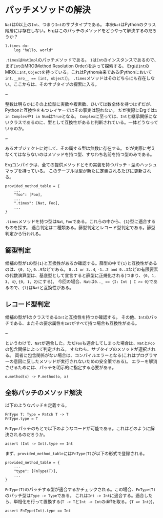 # パッチメソッドの解決

`Nat`は0以上の`Int`、つまり`Int`のサブタイプである。
本来`Nat`はPythonのクラス階層には存在しない。Ergはこのパッチのメソッドをどうやって解決するのだろうか？

```erg
1.times do:
    log "hello, world"
```

`.times`は`NatImpl`のパッチメソッドである。
`1`は`Int`のインスタンスであるので、まず`Int`のMRO(Method Resolution Order)を辿って探索する。
Ergは`Int`のMROに`Int`, `Object`を持っている。これはPython由来である(Pythonにおいて`int.__mro__ == [int, object]`)。
`.times`メソッドはそのどちらにも存在しない。ここからは、そのサブタイプの探索に入る。

~

整数は明らかにその上位型に実数や複素数、ひいては数全体を持つはずだが、Pythonと互換性をもつレイヤーではその事実は現れない。
だが実際にErgでは`1 in Complex`や`1 in Num`は`True`となる。
`Complex`に至っては、`Int`と継承関係にないクラスであるのに、型として互換性があると判断されている。一体どうなっているのか。

~

あるオブジェクトに対して、その属する型は無数に存在する。
だが実際に考えなくてはならないのはメソッドを持つ型、すなわち名前を持つ型のみである。

Ergコンパイラは、全ての提供メソッドとその実装を持つパッチ・型のハッシュマップを持っている。
このテーブルは型が新たに定義されるたびに更新される。

```erg
provided_method_table = {
    ...
    "foo": [Foo],
    ...
    ".times": [Nat, Foo],
    ...
}
```

`.times`メソッドを持つ型は`Nat`, `Foo`である。これらの中から、`{1}`型に適合するものを探す。
適合判定は二種類ある。篩型判定とレコード型判定である。篩型判定から行われる。

## 篩型判定

候補の型が`1`の型`{1}`と互換性があるか確認する。篩型の中で`{1}`と互換性があるのは、`{0, 1}`, `0..9`などである。
`0..1 or 3..4`, `-1..2 and 0..3`などの有限要素の代数演算型は、基底型として宣言すると篩型に正規化される(つまり、`{0, 1, 3, 4}`, `{0, 1, 2}`にする)。
今回の場合、`Nat`は`0.._ == {I: Int | I >= 0}`であるので、`{1}`は`Nat`と互換性がある。

## レコード型判定

候補の型が1のクラスである`Int`と互換性を持つか確認する。
その他、`Int`のパッチである、またその要求属性を`Int`がすべて持つ場合も互換性がある。

~

というわけで、`Nat`が適合した。ただ`Foo`も適合してしまった場合は、`Nat`と`Foo`の包含関係によって判定される。
すなわち、サブタイプのメソッドが選択される。
両者に包含関係がない場合は、コンパイルエラーとなる(これはプログラマーの意図に反したメソッドが実行されないための安全策である)。
エラーを解消させるためには、パッチを明示的に指定する必要がある。

```erg
o.method(x) -> P.method(o, x)
```

## 全称パッチのメソッド解決

以下のようなパッチを定義する。

```erg
FnType T: Type = Patch T -> T
FnType.type = T
```

`FnType`パッチのもとで以下のようなコードが可能である。これはどのように解決されるのだろうか。

```erg
assert (Int -> Int).type == Int
```

まず、`provided_method_table`には`FnType(T)`が以下の形式で登録される。

```erg
provided_method_table = {
    ...
    "type": [FnType(T)],
    ...
}
```

`FnType(T)`のパッチする型が適合するかチェックされる。この場合、`FnType(T)`のパッチ型は`Type -> Type`である。
これは`Int -> Int`に適合する。適合したら、単相化を行って置換する(`T -> T`と`Int -> Int`のdiffを取る。`{T => Int}`)。

```erg
assert FnType(Int).type == Int
```
